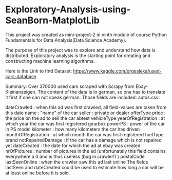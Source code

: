 # Exploratory-Analysis-using-SeanBorn-MatplotLib
This project was created as mini-project-2 in ninth module of course Python Fundamentals for Data Analysis(Data Science Academy).

The purpose of this project was to explore and understand how data is distributed.
Exploratory analysis is the starting point for creating and constructing machine learning algorithms.

Here is the Link to find Dataset: https://www.kaggle.com/orgesleka/used-cars-database

Summary:
Over 370000 used cars scraped with Scrapy from Ebay-Kleinanzeigen. The content of the data is in german, so one has to translate it first if one can not speak german. 
Those fields are included: autos.csv:

dateCrawled : when this ad was first crawled, all field-values are taken from this date
name : "name" of the car
seller : private or dealer
offerType
price : the price on the ad to sell the car
abtest
vehicleType
yearOfRegistration : at which year the car was first registered
gearbox
powerPS : power of the car in PS
model
kilometer : how many kilometers the car has driven
monthOfRegistration : at which month the car was first registered
fuelType
brand
notRepairedDamage : if the car has a damage which is not repaired yet
dateCreated : the date for which the ad at ebay was created
nrOfPictures : number of pictures in the ad (unfortunately this field contains everywhere a 0 and is thus useless (bug in crawler!) )
postalCode
lastSeenOnline : when the crawler saw this ad last online
The fields lastSeen and dateCreated could be used to estimate how long a car will be at least online before it is sold.
